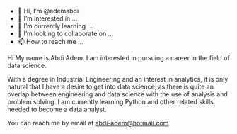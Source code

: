 - 👋 Hi, I’m @ademabdi
- 👀 I’m interested in ...
- 🌱 I’m currently learning ...
- 💞️ I’m looking to collaborate on ...
- 📫 How to reach me ...

<!---
ademabdi/ademabdi is a ✨ special ✨ repository because its `README.md` (this file) appears on your GitHub profile.
You can click the Preview link to take a look at your changes.
---> Hi My name is Abdi Adem. I am interested in pursuing a career in the field of data science. 
With a degree in Industrial Engineering and an interest in analytics, it is only natural that I have a desire to get into data science, 
as there is quite an overlap between engineering and data science with the use of analysis and problem solving.
I am currently learning Python and other related skills needed to become a data analyst.

You can reach me by email at abdi-adem@hotmail.com
